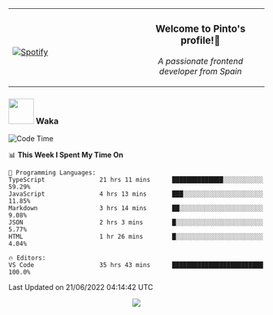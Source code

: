 <table width="100%" align="center"> 
  <tr>
  <td width="50%">
      
&nbsp; <br> [![Spotify](https://novatorem-zeta-rust.vercel.app/api/spotify)](https://open.spotify.com/user/novatorem-zeta-rust)

  </td>
  <td width="50%">
    <h3 align="center">Welcome to Pinto's profile!👋</h3>
    <p align="center"><em>A passionate frontend developer from Spain</em></p>
  </td>
  </table>

### <img src="https://media.giphy.com/media/VgCDAzcKvsR6OM0uWg/giphy.gif" width="50"> Waka

  <!--START_SECTION:waka-->
![Code Time](http://img.shields.io/badge/Code%20Time-548%20hrs%202%20mins-blue)

📊 **This Week I Spent My Time On** 

```text
💬 Programming Languages: 
TypeScript               21 hrs 11 mins      ██████████████░░░░░░░░░░░   59.29% 
JavaScript               4 hrs 13 mins       ███░░░░░░░░░░░░░░░░░░░░░░   11.85% 
Markdown                 3 hrs 14 mins       ██░░░░░░░░░░░░░░░░░░░░░░░   9.08% 
JSON                     2 hrs 3 mins        █░░░░░░░░░░░░░░░░░░░░░░░░   5.77% 
HTML                     1 hr 26 mins        █░░░░░░░░░░░░░░░░░░░░░░░░   4.04%

🔥 Editors: 
VS Code                  35 hrs 43 mins      █████████████████████████   100.0%

```


 Last Updated on 21/06/2022 04:14:42 UTC
<!--END_SECTION:waka-->

<div align="center">
<img src="https://github-readme-stats-gilt-tau.vercel.app/api/top-langs/?username=pinto-hub&layout=compact&theme=dracula" />
</div>

